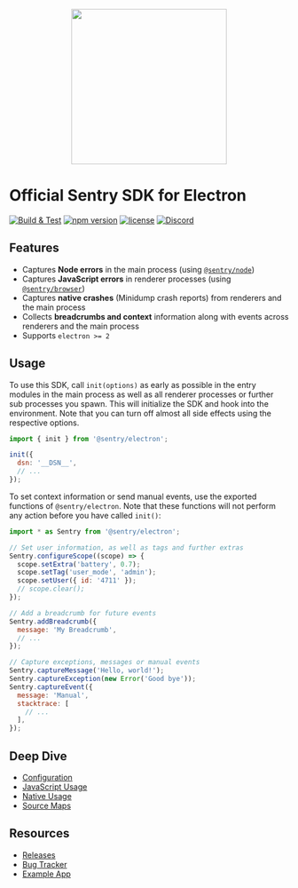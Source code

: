 <p align="center">
  <a href="https://sentry.io" target="_blank" align="center">
    <img src="https://sentry-brand.storage.googleapis.com/sentry-logo-black.png" width="280">
  </a>
  <br />
</p>

# Official Sentry SDK for Electron

[![Build & Test](https://github.com/getsentry/sentry-electron/actions/workflows/build.yml/badge.svg)](https://github.com/getsentry/sentry-electron/actions/workflows/build.yml)
[![npm version](https://img.shields.io/npm/v/@sentry/electron.svg)](https://www.npmjs.com/package/@sentry/electron)
[![license](https://img.shields.io/github/license/getsentry/sentry-electron.svg)](https://github.com/getsentry/sentry-electron/blob/master/LICENSE)
[![Discord](https://img.shields.io/discord/621778831602221064)](https://discord.gg/SugnmRwkmV)

## Features

- Captures **Node errors** in the main process (using
  [`@sentry/node`](https://github.com/getsentry/sentry-javascript/tree/master/packages/node))
- Captures **JavaScript errors** in renderer processes (using
  [`@sentry/browser`](https://github.com/getsentry/sentry-javascript/tree/master/packages/browser))
- Captures **native crashes** (Minidump crash reports) from renderers and the main process
- Collects **breadcrumbs and context** information along with events across renderers and the main process
- Supports `electron >= 2`

## Usage

To use this SDK, call `init(options)` as early as possible in the entry modules in the main process as well as all
renderer processes or further sub processes you spawn. This will initialize the SDK and hook into the environment. Note
that you can turn off almost all side effects using the respective options.

```javascript
import { init } from '@sentry/electron';

init({
  dsn: '__DSN__',
  // ...
});
```

To set context information or send manual events, use the exported functions of `@sentry/electron`. Note that these
functions will not perform any action before you have called `init()`:

```javascript
import * as Sentry from '@sentry/electron';

// Set user information, as well as tags and further extras
Sentry.configureScope((scope) => {
  scope.setExtra('battery', 0.7);
  scope.setTag('user_mode', 'admin');
  scope.setUser({ id: '4711' });
  // scope.clear();
});

// Add a breadcrumb for future events
Sentry.addBreadcrumb({
  message: 'My Breadcrumb',
  // ...
});

// Capture exceptions, messages or manual events
Sentry.captureMessage('Hello, world!');
Sentry.captureException(new Error('Good bye'));
Sentry.captureEvent({
  message: 'Manual',
  stacktrace: [
    // ...
  ],
});
```

## Deep Dive

- [Configuration](https://docs.sentry.io/platforms/javascript/electron/#configuring-the-client)
- [JavaScript Usage](https://docs.sentry.io/platforms/javascript/electron/)
- [Native Usage](https://docs.sentry.io/platforms/javascript/electron/native/)
- [Source Maps](https://docs.sentry.io/platforms/javascript/electron/sourcemaps/)

## Resources

- [Releases](https://github.com/getsentry/sentry-electron/releases)
- [Bug Tracker](https://github.com/getsentry/sentry-electron/issues)
- [Example App](https://github.com/getsentry/sentry-electron/tree/master/example)
